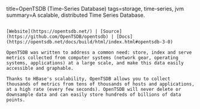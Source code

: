 title=OpenTSDB (Time-Series Database)
tags=storage, time-series, jvm
summary=A scalable, distributed Time Series Database.
~~~~~~

[Website](https://opentsdb.net/) | [Source](https://github.com/OpenTSDB/opentsdb) | [Docs](https://opentsdb.net/docs/build/html/index.html#opentsdb-3-0)

OpenTSDB was written to address a common need: store, index and serve metrics collected from computer systems (network gear, operating systems, applications) at a large scale, and make this data easily accessible and graphable.

Thanks to HBase's scalability, OpenTSDB allows you to collect thousands of metrics from tens of thousands of hosts and applications, at a high rate (every few seconds). OpenTSDB will never delete or downsample data and can easily store hundreds of billions of data points.

